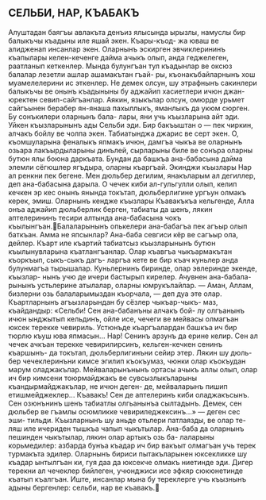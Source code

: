 ## СЕЛЬБИ, НАР, КЪАБАКЪ
Алуштадан баягъы авлакъта денъиз ялысында ырызлы, намуслы бир балыкъчы къадыны иле яшай экен. Къары-къод- жа юваш ве алидженап инсанлар экен. Оларнынъ эскирген эвчиклерининъ къапылары келен-кеченге дайма ачыкъ олып, анда геджелеген, раатланып кеткенлер. Мында булунгъан тул къадынлар ве оксюз балалар лезетли ашлар ашамакътан гъай- ры, къонакъбайларнынъ хош муамелелерини ис эткенлер.
Не демек олсун, шу этрафнынъ сакинлери балыкъчы ве онынъ къадыныны бу аджайип хасиетлери ичюн джан-юректен севип-сайгъанлар. Аякин, языкълар олсун, омюрде урьмет сайгъынен берабер ян-янаша пахыллыкъ, яманлыкъ да укюм сюрген. Бу сонъкилери оларнынъ бала- лары, яни учь къызларына айт эди. Уйкен къызларынынъ ады Сельби эди. Бир бакъыштан о — пек чиркин, алчакъ бойлу ве чолпа экен. Табиатынджа джарис ве серт экен. О, къомшуларына феналыкъ япмакъ ичюн, дамгъа чыкъа ве оларнынъ озьара лакъырдыларыны динълей, сырларыны биле ве сонъра оларны бутюн ялы боюна даркъата. Бундан да башкъа ана-бабасына дайма элемли сёгюшлер ягъдыра, оларны къаргъай.
Экинджи къызлары Нар ал ренкни пек бегене. Мен дюльбер дегилим, янакъларым ал дегиллер, деп ана-бабасына дарыла. О чечек киби ал-гульгулли олып, келип кечкен эр кес онынъ янында токътап, дюльберлигине ургъун олмакъ керек, эмиш.
Оларнынъ кендже къызлары Къавакъкъа кельгенде, Алла онъа аджайип дюльберлик берген, табиаты да шенъ, лякин аптелерининъ тесири алтында ана-бабасына чокъ къылынгъан.Балаларынынъ опькелери ана-бабагъа пек агъыр олып баткъан. Амма не япсынлар? Ана-баба севгиси кёр ве сагъыр ола, дейлер. Къарт иле къартий табиатсыз къызларынынъ бутюн къылынувларына къатлангъанлар.
Олар къавгъа чыкъармакътан къоркъып, сыкъ-сыкъ дагъ- ларгъа кете ве бир къач куньлер анда булунмагъа тырышалар.
Куньлернинъ биринде, олар эвлеринде экенде, къызлар- нынъ учю де ичери бастырып кирелер. Ачувнен ана-бабала- рынынъ устьлерине атылалар, оларны юмрукълайлар.
— Аман, Аллам, бизлерни озь балаларымыздан къорчала, — деп дуа эте олар.
Къартларнынъ агъызларындан бу сёзлер чыкъар-чыкъ- маз, къайдандыр: «Сельби! Сен ана-бабанъны алчакъ бой- лу олгъанынъ ичюн ынджытып кельдинъ, ойле исе, чечеги ве мейвасы олмагъан юксек терекке чевириль. Устюнъде къаргъалардан башкъа ич бир тюрлю къуш юва япмасын... Нар! Сенинъ арзунъ да ерине келир. Сен ал чечек ачкъан терекке чевирилирсинъ, кельген-кечкен сенинъ къаршынъ- да токътап, дюльберлигинъни сейир этер. Лякин шу дюль- бер чечеклеринъни кимсе эгилип къокъумаз, чюнки олар къокъудан марум оладжакълар. Мейваларынънынъ ортасы ачыкъ аллы олып, олар ич бир кимсени тоюрмайджакъ ве сувсызлыкъларыны къандырмайджакълар, не ичюн деген- де, мейваларынъ пишип етишмейджеклер... Къавакъ! Сен де аптелеринъ киби оладжакъсынъ. Сен озюнънинъ шенъ табиатлы олгьанынъа сылтадынъ. Демек, сен дюльбер ве гъамлы осюмликке чевириледжексинъ...» — деген сес эши- тильди.
Къызларнынъ шу аньде отьлери патлаязды, ве олар те- ляш иле ичериден тышкъа чапып чыкътылар. Ана-баба да оларнынъ пешинден чыкътылар, лякин олар артыкъ озь ба- лаларыны корьмедилер: азбарда бунъа къадар ич бир вакъыт олмагъан учь терек турмакъта эдилер. Оларнынъ бириси пытакъларынен юксекликке шу къадар ынтылгъан ки, гуя даа да юксекче олмакъ ниетинде эди. Дигер терекни ал чечеклер бийлеген, учюнджиси исе эфкяр сюкюнетинде къатып къалгъан.
Иште, инсанлар мына бу тереклерге учь къызнынъ адыны бергенлер: сельби, нар ве къавакъ.
